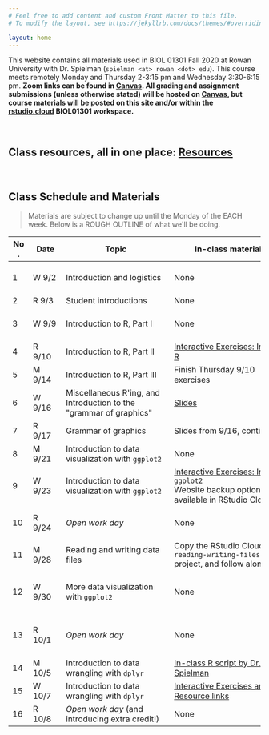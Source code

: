 ```yaml
---
# Feel free to add content and custom Front Matter to this file.
# To modify the layout, see https://jekyllrb.com/docs/themes/#overriding-theme-defaults

layout: home
---
```


This website contains all materials used in BIOL 01301 Fall 2020 at Rowan University with Dr. Spielman (`spielman <at> rowan <dot> edu`). This course meets remotely Monday and Thursday 2-3:15 pm and Wednesday 3:30-6:15 pm. **Zoom links can be found in [Canvas](https://rowan.instructure.com/). All grading and assignment submissions (unless otherwise stated) will be hosted on [Canvas](https://rowan.instructure.com/), but course materials will be posted on this site and/or within the [rstudio.cloud](https://rstudio.cloud) BIOL01301 workspace.**

<br>

## Class resources, all in one place: [Resources](./fall2020/resources.html)


<br> 

## Class Schedule and Materials

> Materials are subject to change up until the Monday of the EACH week. Below is a ROUGH OUTLINE of what we'll be doing. 


| <div style="width:25px">No.</div> | <div style="width:50px">Date</div> |<div style="width:200px">Topic</div> | <div style="width:225px">In-class materials</div>  | <div style="width:275px">Recommended Background</div>  | <div style="width:300px">Assignment</div>  
------|----------|--------------------------------------------------|-----------------------------|---------------------|-----------------
1     | W 9/2   | Introduction and logistics | None | None | **Assigned:** Fill out the class survey (link on Canvas) **TODAY** if you have not yet done so
2     | R 9/3   | Student introductions | None | None | None 
3     | W 9/9   | Introduction to R, Part I| None | [Introduction to R Tutorial](http://htmlpreview.github.io/?https://github.com/sjspielman/datascience_for_biologists/blob/master/fall2020/tutorials/introduction_to_R.html) | **["Assignment: Introduction to R"](https://raw.githubusercontent.com/sjspielman/datascience_for_biologists/master/fall2020/assignments/hw1.R) due Wednesday 9/16/20 by 3:00 pm to Canvas** 
4     | R 9/10  | Introduction to R, Part II | [Interactive Exercises: Intro to R](https://rowanbiosci.shinyapps.io/intro_R/) | Same as W 9/9 | None
5     | M 9/14  | Introduction to R, Part III | Finish Thursday 9/10 exercises| None | None
6     | W 9/16  | Miscellaneous R'ing, and Introduction to the "grammar of graphics" | [Slides](https://github.com/sjspielman/datascience_for_biologists/raw/master/fall2020/slides/introduction_to_principles_dataviz.pdf) | *Chapters 1-5* from [Fundamentals of Data Visualization](https://clauswilke.com/dataviz) |  **[Assignment #2](http://htmlpreview.github.io/?https://github.com/sjspielman/datascience_for_biologists/blob/master/fall2020/assignments/hw2/hw2_instructions.html) due Wednesday 9/23/20 by 3:00 pm to Canvas**
7     | R 9/17  | Grammar of graphics | Slides from 9/16, continued | None | None <!-- **Assigned:** "Grammar of graphics" due TBD --><!--Sunday 9/21/20 by 11:59 pm to Canvas-->
8     | M 9/21  | Introduction to data visualization with `ggplot2` | None | None | None
9     | W 9/23  | Introduction to data visualization with `ggplot2` | [Interactive Exercises: Intro to `ggplot2`](https://rowanbiosci.shinyapps.io/intro_ggplot/) <br> Website backup option is available in RStudio Cloud  | None | None
10    | R 9/24  | *Open work day* | None | None |  **Assignment #3 R script due Thursday 10/1/20 by 12:01 pm (noon) to Canvas.** [Link to instructions](http://htmlpreview.github.io/?https://github.com/sjspielman/datascience_for_biologists/blob/master/fall2020/assignments/hw3/hw3_plots_to_recreate.html)
11    | M 9/28  | Reading and writing data files | Copy the RStudio Cloud `reading-writing-files` project, and follow along | ["Data Import" chapter from R4DS](https://r4ds.had.co.nz/data-import.html)| None
12    | W 9/30  | More data visualization with `ggplot2` | None | [Background: Customizing colors and fills](http://htmlpreview.github.io/?https://github.com/sjspielman/datascience_for_biologists/blob/master/fall2020/tutorials/color_fill_scales.html) <br> [Background: Customizing themes](http://htmlpreview.github.io/?https://github.com/sjspielman/datascience_for_biologists/blob/master/fall2020/tutorials/themes.html) <br> [Background: Customizing axes](http://htmlpreview.github.io/?https://github.com/sjspielman/datascience_for_biologists/blob/master/fall2020/tutorials/axes.html)  | None
13    | R 10/1  | *Open work day* | None | None | **Assignment #4 R script due Thursday 10/8/20 by 12:01 pm (noon) to Canvas.** [Link to instructions](http://htmlpreview.github.io/?https://github.com/sjspielman/datascience_for_biologists/blob/master/fall2020/assignments/hw4/hw4_instructions.html) [Instructions PDF](https://github.com/sjspielman/datascience_for_biologists/raw/master/fall2020/assignments/hw4/hw4_instructions.pdf)
14 | M 10/5 | Introduction to data wrangling with `dplyr` | [In-class R script by Dr. Spielman](https://raw.githubusercontent.com/sjspielman/datascience_for_biologists/master/fall2020/inclass/class_notes_10-5-20.R) | [Tidyverse style guide](https://style.tidyverse.org/) | None
15 | W 10/7 | Introduction to data wrangling with `dplyr` | [Interactive Exercises and Resource links](https://rowanbiosci.shinyapps.io/intro_dplyr/) | None | None
16 | R 10/8 | *Open work day* (and introducing extra credit!) | None | None | Assignment TBD




<!-- <li>[(Time pending) Interactive Exercises: Types of Data](https://rowanbiosci.shinyapps.io/intro_data_types/)</li></ul> 

<ul> <li>*Part II: Principles of Figure Design* from [Fundamentals of Data Visualization](https://clauswilke.com/dataviz)</li><li> *Part I: Look at Data* from [Data Visualization: A practical Introduction](https://socviz.co/lookatdata.html)</li></ul> | None Wednesday 9/30/20 by 11:59 pm to Canvas


[Understanding data types blogpost](https://blog.minitab.com/blog/understanding-statistics/understanding-qualitative-quantitative-attribute-discrete-and-continuous-data-types)

This one isn't so bad: https://rstudio.com/resources/webinars/getting-started-with-r-markdown/

2     | R 1/23   | [Introduction to R and RStudio](http://htmlpreview.github.io/?https://github.com/sjspielman/datascience_for_biologists/blob/master/rmd_lessons/01-introduction-base-R.html)| None | None
3     | M 1/27   | [Types of data and visualizations, I](./slides/slides_introdata.pdf)  | Two blog posts on types of data: <br> 1. [Towards Data Science](https://towardsdatascience.com/data-types-in-statistics-347e152e8bee) <br> 2. [Scary Scientist](http://scaryscientist.blogspot.com/2015/02/classification-of-data-types.html)   | None
4     | W 1/29   | Types of data and visualizations, II | 1. Read chapters 5, 6, 7, and 10 from "Fundamentals of Data Visualization" <br> 2. [Blog post on comparing plot types](https://rpubs.com/crazyhottommy/sina-plot)
5     | R 1/30   | [Introduction to `ggplot2`](http://htmlpreview.github.io/?https://github.com/sjspielman/datascience_for_biologists/blob/master/rmd_lessons/02-introduction-ggplot2.html) <br><br> [R script template](https://raw.githubusercontent.com/sjspielman/datascience_for_biologists/master/rmd_lessons/02-introduction-ggplot2-script-template.R)  | None |
6     | M 2/3    | Communicating with (in)effective visualizations | Watch ["Lecture 6: Data Visualization" Videos](https://callingbullshit.org/videos.html) | [Evaluating Data Visualization Assignment](./assignments/viz_critique_assignment.pdf)
7     | W 2/5    | [Introduction to RMarkdown](http://htmlpreview.github.io/?https://github.com/sjspielman/datascience_for_biologists/blob/master/rmd_lessons/03-introduction-rmarkdown.html) | None | None
8     | R 2/6    | [More practice with `ggplot2`](http://htmlpreview.github.io/?https://github.com/sjspielman/datascience_for_biologists/blob/master/rmd_lessons/04-more-ggplot2.html) | Read chapter 21 from "Fundamentals of Data Visualization" | `Introduction to ggplot2` assignment due on Blackboard as an R script.
9     | M 2/10   | Reading, writing, and creating datasets | None | None
10    | W 2/12   | Manipulating data with `dplyr` I | Background resources: <br> 1. [`dplyr` vignette](https://dplyr.tidyverse.org/articles/dplyr.html) <br> 2. [`dplyr` Intro from STAT545](https://stat545.com/dplyr-intro.html) <br> 3. [GET MORE PRACTICE HERE!](https://rgup.gitlab.io/research_cycle/04_dplyr.html) | None
11    | R 2/13   | [Data manipulation with `dplyr`](http://htmlpreview.github.io/?https://github.com/sjspielman/datascience_for_biologists/blob/master/rmd_lessons/05-introduction-dplyr.html) | None | `More practice with ggplot2` assignment due on Blackboard as an Rmarkdown file (NOT the knitted HTML and/or PDF!!)
12    | M 2/17   | [Best practices and other miscellany](https://github.com/sjspielman/datascience_for_biologists/raw/master/slides/slides_statgeom_bestpractices.pdf) | [Watch rstudio::conf 2020 talk on debugging](https://resources.rstudio.com/rstudio-conf-2020/object-of-type-closure-is-not-subsettable-jenny-bryan) with ["cheatsheet"](https://github.com/sjspielman/datascience_for_biologists/raw/master/materials/jenny_bryan_talk2020.pdf) | None
13    | W 2/19   | Manipulating data with `dplyr` II|  Background resources <br> 1. [`dplyr` two-table vignette](https://dplyr.tidyverse.org/articles/two-table.html) <br> 2. [Ch 14-15 from STAT545](https://stat545.com/multiple-tibbles.html) <br> 3. [GET MORE PRACTICE HERE](https://rgup.gitlab.io/research_cycle/05_joins.html) | None
14    | R 2/20   | [Data manipulation with `dplyr` II](http://htmlpreview.github.io/?https://github.com/sjspielman/datascience_for_biologists/blob/master/rmd_lessons/06-more-wrangling.html) | None | `Data manipulation with dplyr` assignment due on Blackboard as an Rmd file.
15    | M 2/24   | Regroup and Project Introduction | None | None
16    | W 2/26   | Tidying data with `tidyr`| 1. Read [Tidy Data Paper](https://vita.had.co.nz/papers/tidy-data.pdf)  <br> 2. Look over [`tidyr` vignette](https://tidyr.tidyverse.org/articles/tidy-data.html) **MAKE SURE ITS `>=tidyr1.0.0`**
17    | R 2/27   | Working with tidy and untidy data  <br> [Link to full materials](https://github.com/sjspielman/datascience_for_biologists/tree/master/tidyr_lab_materials) <br> HINT: use `read_csv2()` for the planets question!! | None | `Data manipulation with dplyr II` assignment due on Blackboard
18    | M 3/2    | Introduction to Version Control with GitHub, and reproducibility | 0. [What is VC?](https://git-scm.com/book/en/v2/Getting-Started-About-Version-Control) ; [Tutorial - IGNORE BRANCHES](https://www.freecodecamp.org/news/what-is-git-and-how-to-use-it-c341b049ae61/) 1. [Data sharing](https://github.com/sjspielman/datascience_for_biologists/blob/master/materials/parasite_editorial_NEJM_nonsense.pdf) editorial from NEJM <br> 2. [One of many rebuttals to NEJM](https://github.com/sjspielman/datascience_for_biologists/blob/master/materials/parasite_rebuttal_greene.pdf) <br> 3. [Another rebuttal](https://www.statnews.com/2016/01/26/research-parasites-nejm/) <br> 4. [Concepts in reproducibility and peer review](https://blogs.plos.org/plos/2020/01/peer-review-in-service-of-open-science/) <br> 5. [Reflections on sci-hub](https://www.ncbi.nlm.nih.gov/pmc/articles/PMC5832410/) <br> 6. [The state of affairs is grim](https://molecularbrain.biomedcentral.com/articles/10.1186/s13041-020-0552-2) <br> 7. [But could be hopefully improving!](https://www.nature.com/articles/d41586-020-00309-9) <br> 8. [Michael Hoffman has good thoughts](https://hoffman.bitbucket.io/2019/nih-data-management.html) <br> 9.Two twitter threads that showcase what bothers Dr. Spielman the most: [one](https://twitter.com/sexchrlab/status/1224918781341777920) and [two](https://twitter.com/bhaibeka/status/1212777404256706560) |
19    | W 3/4    | Introduction to UNIX   | [Cheatsheet](http://htmlpreview.github.io/?https://github.com/sjspielman/datascience_for_biologists/blob/master/materials/unix_cheatsheet.html) <br> [Exercises](http://htmlpreview.github.io/?https://github.com/sjspielman/datascience_for_biologists/blob/master/materials/unix_exerices.html) | None
20    | R 3/5    | [Conducting a reproducible analyses with `git`/github](http://htmlpreview.github.io/?https://github.com/sjspielman/datascience_for_biologists/blob/master/materials/github_exercise.html) | [Cheatsheet](http://htmlpreview.github.io/?https://github.com/sjspielman/datascience_for_biologists/blob/master/materials/github_cheatsheet.html)  | None
21    | M 3/9    | [Working with strings with `stringr`](https://github.com/sjspielman/datascience_for_biologists/blob/master/slides/slides_stringr.pdf) | 1. [`stringr` reference](https://stringr.tidyverse.org/reference/index.html) <br> 2.[`stringr` vignette](https://cran.r-project.org/web/packages/stringr/vignettes/stringr.html)   | None


22    | W 3/11   | Regular expressions | [Regular expressions with `stringr`](https://cran.r-project.org/web/packages/stringr/vignettes/regular-expressions.html) | None
23    | R 3/12   | Midterm project "study hall" | None | None
--    | M 3/16 - F 3/20 | **SPRING BREAK!** | None |  **Midterm Project due by SUNDAY 3/15 at 11:59 pm as PULL REQUEST for full credit** <br> **Due by Wednesday 3/18 at 11:59 pm as PULL REQUEST for 10% deduction** <br> **Or, due never for no credit. Not recommended.**  
24    | M 3/23  | Introduction to hypothesis tests and modeling
25    | W 3/25  | Permutation and randomization testing
26    | R 3/26  | [Analyzing data with permutation tests] |  TBD | At long last, `Working with untidy and tidy data` assignment due on Blackboard by 10 am
27    | M 3/29  | Linear modeling I 
28    | W 4/1   | Linear modeling II
29    | R 4/2   | [Analyzing data with linear models]
30    | M 4/6   | Binary classification and logistic regression
31    | W 4/8   | Strategies for model evaluation
32    | R 4/9   | [Analyzing data with logistic regression]
33    | M 4/13  | Classification: Approaches to clustering data
34    | W 4/15  | Classification: Approaches to dimension reduction
35    | R 4/16  | [Clustering and dimension reduction Lab]
36    | M 4/20  | Communication and reproducibility with R packages
37    | W 4/22  | Communication with blogposts
38    | R 4/23  | [Communication with shiny]
39    | M 4/27  | Grab bag!
40    | W 4/29  | *Open day to work on final project*
--    | W 5/6   | **Final project due and "presentations" party**
-->